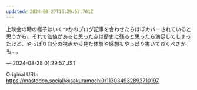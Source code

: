 ```yaml
---
updated: 2024-08-27T16:29:57.701Z
---
```


<p>上映会の時の様子はいくつかのブログ記事を合わせたらほぼカバーされていると思うから、それで価値があると思った点は歴史に残ると思ったら満足してしまったけど、やっぱり自分の視点から見た体験や感想もやっぱり書いておくべきかも…。</p>

&mdash; 2024-08-28 01:29:57 JST

Original URL: https://mastodon.social/@sakuramochi0/113034932892710197
